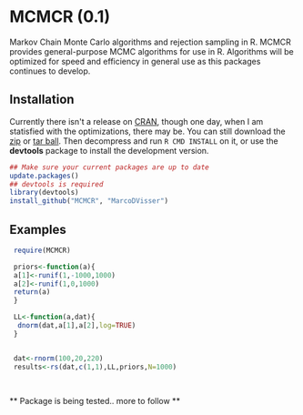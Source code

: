 MCMCR (0.1)
=====

Markov Chain Monte Carlo algorithms and rejection sampling in R. MCMCR provides general-purpose MCMC algorithms for use in R. Algorithms will be optimized for speed and efficiency in general use as this packages continues to develop.

## Installation

Currently there isn't a release on [CRAN](http://cran.r-project.org/),
though one day, when I am statisfied with the optimizations, there may be.
You can still  download the [zip](https://github.com/MarcoDVisser/choosecolor/zipball/master) or [tar ball](https://github.com/MarcoDVisser/choosecolor/tarball/master).
Then decompress and run `R CMD INSTALL` on it, 
or use the **devtools** package to install the development version.

```r
## Make sure your current packages are up to date
update.packages()
## devtools is required
library(devtools)
install_github("MCMCR", "MarcoDVisser")
```

## Examples

```r
 require(MCMCR)

 priors<-function(a){
 a[1]<-runif(1,-1000,1000)
 a[2]<-runif(1,0,1000)
 return(a)
 }

 LL<-function(a,dat){
  dnorm(dat,a[1],a[2],log=TRUE)
 }


 dat<-rnorm(100,20,220)
 results<-rs(dat,c(1,1),LL,priors,N=1000)
 
  
```

** Package is being tested.. more to follow **


